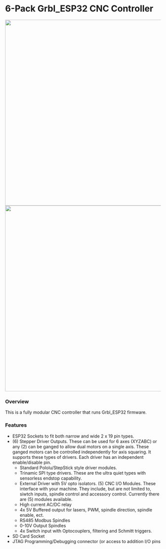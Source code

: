# 6-Pack Grbl_ESP32 CNC Controller

<img src="https://github.com/bdring/6-Pack_CNC_Controller/blob/master/images/20200711_120633.jpg" width="600">

<img src="https://github.com/bdring/6-Pack_CNC_Controller/blob/master/images/20200711_120737.jpg" width="600">

### Overview

This is a fully modular CNC controller that runs Grbl_ESP32 firmware.

### Features

- ESP32 Sockets to fit both narrow and wide 2 x 19 pin types.
- (6) Stepper Driver Outputs. These can be used for 6 axes (XYZABC) or any (2) can be ganged to allow dual motors on a single axis. These ganged motors can be controlled independently for axis squaring. It supports these types of drivers. Each driver has an independent enable/disable pin.
  - Standard Pololu/StepStick style driver modules.
  - Trinamic SPI type drivers. These are the ultra quiet types with sensorless endstop capability.
  - External Driver with 5V opto isolators.
(5) CNC I/O Modules. These interface with your machine. They include, but are not limited to, siwtch inputs, spindle control and accessory control. Currently there are (5) modules available.
  - High current AC/DC relay
  - 4x 5V Buffered output for lasers, PWM, spindle direction, spindle enable, ect.
  - RS485 Modbus Spindles
  - 0-10V Output Spindles
  - 4x Switch input with Optocouplers, filtering and Schmitt triggers. 
- SD Card Socket
- JTAG Programming/Debugging connector (or access to addition I/O pins
